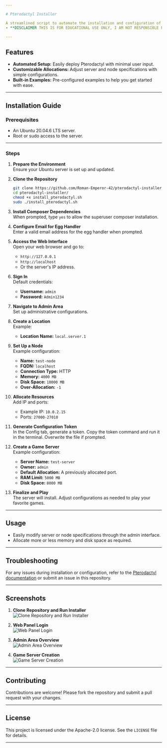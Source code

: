 ```yaml
---

# Pterodactyl Installer

A streamlined script to automate the installation and configuration of Pterodactyl, an open-source game server management panel, tested on Ubuntu 20.04.6 LTS.
- **DISCLAIMER THIS IS FOR EDUCATIONAL USE ONLY, I AM NOT RESPONSIBLE FOR ANY SERVER'S CONFIGURED WITH THIS, I AM ALSO NOT AFFILIATED WITH PTERODACTYL IN ANY WAY**

---
```


## Features

- **Automated Setup:** Easily deploy Pterodactyl with minimal user input.
- **Customizable Allocations:** Adjust server and node specifications with simple configurations.
- **Built-in Examples:** Pre-configured examples to help you get started with ease.

---

## Installation Guide

### Prerequisites

- An Ubuntu 20.04.6 LTS server.
- Root or sudo access to the server.

---

### Steps

1. **Prepare the Environment**  
   Ensure your Ubuntu server is set up and updated.

2. **Clone the Repository**
   ```bash
   git clone https://github.com/Roman-Emperor-42/pterodactyl-installer.git
   cd pterodactyl-installer/
   chmod +x install_pterodactyl.sh
   sudo ./install_pterodactyl.sh
   ```

3. **Install Composer Dependencies**  
   When prompted, type `yes` to allow the superuser composer installation.

4. **Configure Email for Egg Handler**  
   Enter a valid email address for the egg handler when prompted.

5. **Access the Web Interface**  
   Open your web browser and go to:
   - `http://127.0.0.1`
   - `http://localhost`
   - Or the server's IP address.

6. **Sign In**  
   Default credentials:
   - **Username:** `admin`
   - **Password:** `Admin1234`

7. **Navigate to Admin Area**  
   Set up administrative configurations.

8. **Create a Location**  
   Example:
   - **Location Name:** `local.server.1`

9. **Set Up a Node**  
   Example configuration:
   - **Name:** `test-node`
   - **FQDN:** `localhost`
   - **Connection Type:** HTTP
   - **Memory:** `4000 MB`
   - **Disk Space:** `10000 MB`
   - **Over-Allocation:** `-1`

10. **Allocate Resources**  
    Add IP and ports:
    - Example IP: `10.0.2.15`
    - Ports: `27000-27010`

11. **Generate Configuration Token**  
    In the Config tab, generate a token. Copy the token command and run it in the terminal. Overwrite the file if prompted.

12. **Create a Game Server**  
    Example configuration:
    - **Server Name:** `test-server`
    - **Owner:** `admin`
    - **Default Allocation:** A previously allocated port.
    - **RAM Limit:** `5000 MB`
    - **Disk Space:** `8000 MB`

13. **Finalize and Play**  
    The server will install. Adjust configurations as needed to play your favorite games.

---

## Usage

- Easily modify server or node specifications through the admin interface.
- Allocate more or less memory and disk space as required.

---

## Troubleshooting

For any issues during installation or configuration, refer to the [Pterodactyl documentation](https://pterodactyl.io) or submit an issue in this repository.

---

## Screenshots

1. **Clone Repository and Run Installer**  
   ![Clone Repository and Run Installer](path-to-image-1.png)

2. **Web Panel Login**  
   ![Web Panel Login](path-to-image-2.png)

3. **Admin Area Overview**  
   ![Admin Area Overview](path-to-image-3.png)

4. **Game Server Creation**  
   ![Game Server Creation](path-to-image-4.png)

---

## Contributing

Contributions are welcome! Please fork the repository and submit a pull request with your changes.

---

## License

This project is licensed under the Apache-2.0 license. See the `LICENSE` file for details.

---
